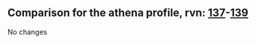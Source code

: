 ## Comparison for the athena profile, rvn: [137](https://github.com/PRO100KatYT/FortniteProfileRevisions/tree/main/profiles/athena/137%20athena.json)-[139](https://github.com/PRO100KatYT/FortniteProfileRevisions/tree/main/profiles/athena/139%20athena.json)

No changes
